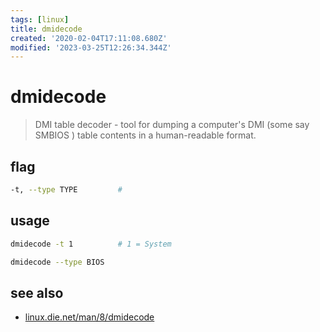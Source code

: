 ```yaml
---
tags: [linux]
title: dmidecode
created: '2020-02-04T17:11:08.680Z'
modified: '2023-03-25T12:26:34.344Z'
---
```


# dmidecode

> DMI table decoder  - tool for dumping a computer's DMI (some say SMBIOS ) table contents in a human-readable format.

## flag

```sh
-t, --type TYPE         #
```

## usage

```sh
dmidecode -t 1          # 1 = System 

dmidecode --type BIOS
```

## see also

- [linux.die.net/man/8/dmidecode](https://linux.die.net/man/8/dmidecode)

